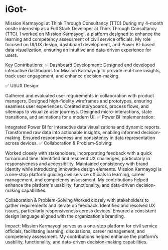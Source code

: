 # iGot-
Mission Karmayogi at Think Through Consultancy (TTC)
During my 4-month onsite internship as a Full Stack Developer at Think Through Consultancy (TTC), I worked on Mission Karmayogi, a platform designed to enhance the learning and competency assessment of civil service officials. My role focused on UI/UX design, dashboard development, and Power BI-based data visualization, ensuring an intuitive and data-driven experience for users.

Key Contributions:
✅ Dashboard Development: Designed and developed interactive dashboards for Mission Karmayogi to provide real-time insights, track user engagement, and enhance decision-making.

✅ UI/UX Design:

Gathered and evaluated user requirements in collaboration with product managers.
Designed high-fidelity wireframes and prototypes, ensuring seamless user experiences.
Created storyboards, process flows, and sitemaps to visualize user journeys.
Designed micro-interactions, state transitions, and animations for a modern UI.
✅ Power BI Implementation:

Integrated Power BI for interactive data visualizations and dynamic reports.
Transformed raw data into actionable insights, enabling informed decision-making.
Ensured responsiveness and consistency in data representation across devices.
✅ Collaboration & Problem-Solving:

Worked closely with stakeholders, incorporating feedback with a quick turnaround time.
Identified and resolved UX challenges, particularly in responsiveness and accessibility.
Maintained consistency with brand identity while introducing innovative design elements.
Mission Karmayogi is a one-stop platform guiding civil service officials in learning, career management, and competency assessment. My contributions helped enhance the platform's usability, functionality, and data-driven decision-making capabilities.



Collaboration & Problem-Solving
Worked closely with stakeholders to gather requirements and iterate on feedback.
Identified and resolved UX issues, particularly responsiveness across devices.
Ensured a consistent design language aligned with the organization's branding.

Impact:
Mission Karmayogi serves as a one-stop platform for civil service officials, facilitating learning, discussions, career management, and competency assessment. My contributions helped enhance the platform’s usability, functionality, and data-driven decision-making capabilities.
